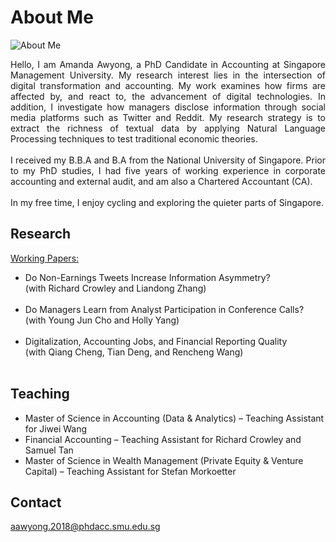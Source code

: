 # About Me
![About Me](https://user-images.githubusercontent.com/105594106/169694775-3a60710e-7571-49a9-bc69-e630082cab45.png)
<p align="justify"> 
Hello, I am Amanda Awyong, a PhD Candidate in Accounting at Singapore Management University. My research interest lies in the intersection of digital transformation and accounting. My work examines how firms are affected by, and react to, the advancement of digital technologies. In addition, I investigate how managers disclose information through social media platforms such as Twitter and Reddit. My research strategy is to extract the richness of textual data by applying Natural Language Processing techniques to test traditional economic theories. 
<br><br>
I received my B.B.A and B.A from the National University of Singapore. Prior to my PhD studies, I had five years of working experience in corporate accounting and external audit, and am also a Chartered Accountant (CA). 
<br><br>
In my free time, I enjoy cycling and exploring the quieter parts of Singapore. 
</p>

## Research
<ins>Working Papers:</ins><br>
*   Do Non-Earnings Tweets Increase Information Asymmetry? <br>(with Richard Crowley and Liandong Zhang)<br><br>
*   Do Managers Learn from Analyst Participation in Conference Calls? <br> (with Young Jun Cho and Holly Yang)<br><br>
*   Digitalization, Accounting Jobs, and Financial Reporting Quality <br> (with Qiang Cheng, Tian Deng, and Rencheng Wang)<br><br>

## Teaching
*   Master of Science in Accounting (Data & Analytics) – Teaching Assistant for Jiwei Wang<br>
*   Financial Accounting – Teaching Assistant for Richard Crowley and Samuel Tan<br>
*   Master of Science in Wealth Management (Private Equity & Venture Capital) – Teaching Assistant for Stefan Morkoetter<br>

## Contact
aawyong.2018@phdacc.smu.edu.sg<br>

